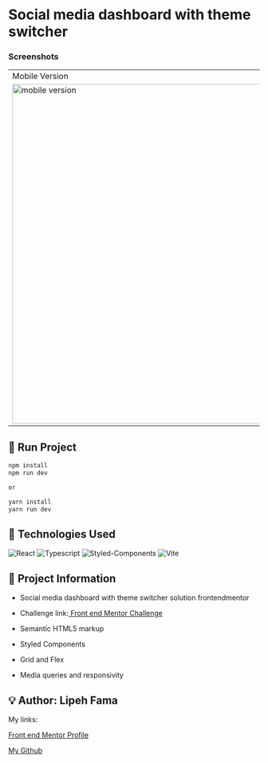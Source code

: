 #  Social media dashboard with theme switcher


### Screenshots

<table>
  <tr>
    <td>Mobile Version</td>
    <td>Desktop Version</td>
  </tr>
  <tr valign="top">
    <td> <img height=680 src="https://user-images.githubusercontent.com/91050670/232945582-86b1de96-0398-4072-aa17-b41728a35f34.png" alt="mobile version" /></td>
    <td><img height=680 src="https://user-images.githubusercontent.com/91050670/232945254-3388b7f7-afde-4238-8a60-62d369123ea5.png" alt="desktop version" /></td>
  </tr>
</table>


## :rocket: Run Project

```bash
npm install
npm run dev

or

yarn install
yarn run dev
```

## :wrench: Technologies Used
![React](https://img.shields.io/badge/react-%2320232a.svg?style=for-the-badge&logo=react&logoColor=%2361DAFB)
![Typescript](https://img.shields.io/badge/TypeScript-007ACC?style=for-the-badge&logo=typescript&logoColor=white)
![Styled-Components](https://img.shields.io/badge/styled--components-DB7093?style=for-the-badge&logo=styled-components&logoColor=white)
![Vite](https://img.shields.io/badge/vite-%23646CFF.svg?style=for-the-badge&logo=vite&logoColor=white)

## :book: Project Information
- Social media dashboard with theme switcher solution frontendmentor

- <p>Challenge link:<a href="https://www.frontendmentor.io/challenges/social-media-dashboard-with-theme-switcher-6oY8ozp_H"> Front end Mentor Challenge</a></p>

- Semantic HTML5 markup

- Styled Components

- Grid and Flex

- Media queries and responsivity


## :bulb: Author: Lipeh Fama
   My links:
   <p><a href="https://www.frontendmentor.io/profile/FelipeFama">Front end Mentor Profile</a></p>
   <p><a href="https://github.com/FelipeFama">My Github</a></p>
